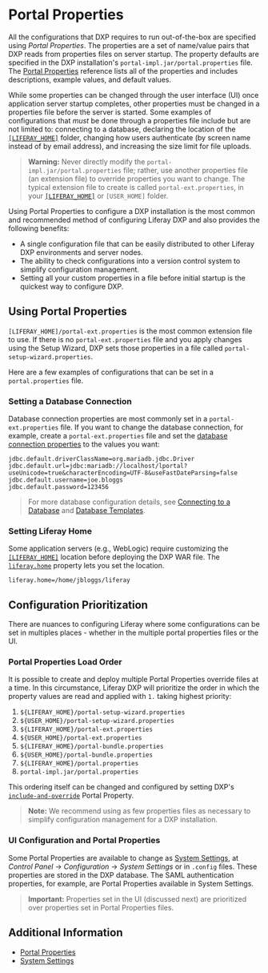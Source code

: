 # Portal Properties

All the configurations that DXP requires to run out-of-the-box are specified using *Portal Properties*. The properties are a set of name/value pairs that DXP reads from properties files on server startup. The property defaults are specified in the DXP installation's `portal-impl.jar/portal.properties` file. The [Portal Properties](https://docs.liferay.com/dxp/portal/7.2-latest/propertiesdoc/portal.properties.html) reference lists all of the properties and includes descriptions, example values, and default values.

While some properties can be changed through the user interface (UI) once application server startup completes, other properties must be changed in a properties file before the server is started. Some examples of configurations that _must_ be done through a properties file include but are not limited to: connecting to a database, declaring the location of the [`[LIFERAY_HOME]`](./01-liferay-home.md) folder, changing how users authenticate (by screen name instead of by email address), and increasing the size limit for file uploads.

> **Warning:** Never directly modify the `portal-impl.jar/portal.properties` file; rather, use another properties file (an extension file) to override properties you want to change. The typical extension file to create is called `portal-ext.properties`, in your [`[LIFERAY_HOME]`](./01-liferay-home.md) or `[USER_HOME]` folder.

Using Portal Properties to configure a DXP installation is the most common and recommended method of configuring Liferay DXP and also provides the following benefits:

* A single configuration file that can be easily distributed to other Liferay DXP environments and server nodes.
* The ability to check configurations into a version control system to simplify configuration management.
* Setting all your custom properties in a file before initial startup is the quickest way to configure DXP.

## Using Portal Properties

`[LIFERAY_HOME]/portal-ext.properties` is the most common extension file to use. If there is no `portal-ext.properties` file and you apply changes using the Setup Wizard, DXP sets those properties in a file called `portal-setup-wizard.properties`.

Here are a few examples of configurations that can be set in a `portal.properties` file.

### Setting a Database Connection

Database connection properties are most commonly set in a `portal-ext.properties` file. If you want to change the database connection, for example, create a `portal-ext.properties` file and set the [database connection properties](./05-database-templates.md) to the values you want:

```properties
jdbc.default.driverClassName=org.mariadb.jdbc.Driver
jdbc.default.url=jdbc:mariadb://localhost/lportal?useUnicode=true&characterEncoding=UTF-8&useFastDateParsing=false
jdbc.default.username=joe.bloggs
jdbc.default.password=123456
```

> For more database configuration details, see [Connecting to a Database](../installing-liferay-dxp-on-premises/04-connecting-a-database.md) and [Database Templates](./05-database-templates.md).

### Setting Liferay Home

Some application servers (e.g., WebLogic) require customizing the [`[LIFERAY_HOME]`](https://help.liferay.com/hc/en-us/articles/360028831932-Installing-Liferay-DXP-on-WebLogic-12c-R2) location before deploying the DXP WAR file. The [`liferay.home`](https://docs.liferay.com/dxp/portal/7.2-latest/propertiesdoc/portal.properties.html#Liferay%20Home) property lets you set the location.

```properties
liferay.home=/home/jbloggs/liferay
```

<!-- ### Changing How Users Authenticate

To change how users authenticate to your Liferay DXP server the following to your `portal-ext.properties` file.

```properties
#company.security.auth.type=emailAddress
company.security.auth.type=screenName
#company.security.auth.type=userId
``` -->

<!-- ### Increasing the Size Limit for File Uploads -->

## Configuration Prioritization

There are nuances to configuring Liferay where some configurations can be set in multiples places - whether in the multiple portal properties files or the UI.

### Portal Properties Load Order

It is possible to create and deploy multiple Portal Properties override files at a time. In this circumstance, Liferay DXP will prioritize the order in which the property values are read and applied with `1.` taking highest priority:

1. `${LIFERAY_HOME}/portal-setup-wizard.properties`
1. `${USER_HOME}/portal-setup-wizard.properties`
1. `${LIFERAY_HOME}/portal-ext.properties`
1. `${USER_HOME}/portal-ext.properties`
1. `${LIFERAY_HOME}/portal-bundle.properties`
1. `${USER_HOME}/portal-bundle.properties`
1. `${LIFERAY_HOME}/portal.properties`
1. `portal-impl.jar/portal.properties`

This ordering itself can be changed and configured by setting DXP's [`include-and-override`](https://docs.liferay.com/dxp/portal/7.2-latest/propertiesdoc/portal.properties.html#Properties%20Override) Portal Property.

> **Note:** We recommend using as few properties files as necessary to simplify configuration management for a DXP installation.

### UI Configuration and Portal Properties

Some Portal Properties are available to change as [System Settings](https://help.liferay.com/hc/en-us/articles/360029131591-System-Settings), at *Control Panel* &rarr; *Configuration* &rarr; *System Settings* or in `.config` files. These properties are stored in the DXP database. The SAML authentication properties, for example, are Portal Properties available in System Settings.

> **Important:** Properties set in the UI (discussed next) are prioritized over properties set in Portal Properties files.

## Additional Information

* [Portal Properties](https://docs.liferay.com/dxp/portal/7.2-latest/propertiesdoc/portal.properties.html)
* [System Settings](https://help.liferay.com/hc/en-us/articles/360029131591-System-Settings)
